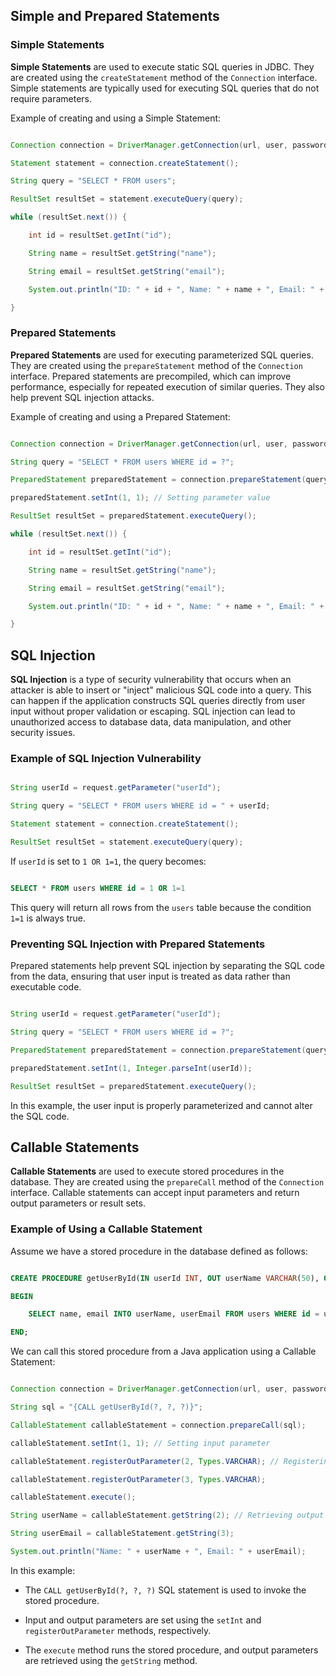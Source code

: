 ## Simple and Prepared Statements

### Simple Statements

**Simple Statements** are used to execute static SQL queries in JDBC. They are created using the `createStatement` method of the `Connection` interface. Simple statements are typically used for executing SQL queries that do not require parameters.

Example of creating and using a Simple Statement:

```java

Connection connection = DriverManager.getConnection(url, user, password);

Statement statement = connection.createStatement();

String query = "SELECT * FROM users";

ResultSet resultSet = statement.executeQuery(query);

while (resultSet.next()) {

    int id = resultSet.getInt("id");

    String name = resultSet.getString("name");

    String email = resultSet.getString("email");

    System.out.println("ID: " + id + ", Name: " + name + ", Email: " + email);

}

```

### Prepared Statements

**Prepared Statements** are used for executing parameterized SQL queries. They are created using the `prepareStatement` method of the `Connection` interface. Prepared statements are precompiled, which can improve performance, especially for repeated execution of similar queries. They also help prevent SQL injection attacks.

Example of creating and using a Prepared Statement:

```java

Connection connection = DriverManager.getConnection(url, user, password);

String query = "SELECT * FROM users WHERE id = ?";

PreparedStatement preparedStatement = connection.prepareStatement(query);

preparedStatement.setInt(1, 1); // Setting parameter value

ResultSet resultSet = preparedStatement.executeQuery();

while (resultSet.next()) {

    int id = resultSet.getInt("id");

    String name = resultSet.getString("name");

    String email = resultSet.getString("email");

    System.out.println("ID: " + id + ", Name: " + name + ", Email: " + email);

}

```

## SQL Injection

**SQL Injection** is a type of security vulnerability that occurs when an attacker is able to insert or "inject" malicious SQL code into a query. This can happen if the application constructs SQL queries directly from user input without proper validation or escaping. SQL injection can lead to unauthorized access to database data, data manipulation, and other security issues.

### Example of SQL Injection Vulnerability

```java

String userId = request.getParameter("userId");

String query = "SELECT * FROM users WHERE id = " + userId;

Statement statement = connection.createStatement();

ResultSet resultSet = statement.executeQuery(query);

```

If `userId` is set to `1 OR 1=1`, the query becomes:

```sql

SELECT * FROM users WHERE id = 1 OR 1=1

```

This query will return all rows from the `users` table because the condition `1=1` is always true.

### Preventing SQL Injection with Prepared Statements

Prepared statements help prevent SQL injection by separating the SQL code from the data, ensuring that user input is treated as data rather than executable code.

```java

String userId = request.getParameter("userId");

String query = "SELECT * FROM users WHERE id = ?";

PreparedStatement preparedStatement = connection.prepareStatement(query);

preparedStatement.setInt(1, Integer.parseInt(userId));

ResultSet resultSet = preparedStatement.executeQuery();

```

In this example, the user input is properly parameterized and cannot alter the SQL code.

## Callable Statements

**Callable Statements** are used to execute stored procedures in the database. They are created using the `prepareCall` method of the `Connection` interface. Callable statements can accept input parameters and return output parameters or result sets.

### Example of Using a Callable Statement

Assume we have a stored procedure in the database defined as follows:

```sql

CREATE PROCEDURE getUserById(IN userId INT, OUT userName VARCHAR(50), OUT userEmail VARCHAR(50))

BEGIN

    SELECT name, email INTO userName, userEmail FROM users WHERE id = userId;

END;

```

We can call this stored procedure from a Java application using a Callable Statement:

```java

Connection connection = DriverManager.getConnection(url, user, password);

String sql = "{CALL getUserById(?, ?, ?)}";

CallableStatement callableStatement = connection.prepareCall(sql);

callableStatement.setInt(1, 1); // Setting input parameter

callableStatement.registerOutParameter(2, Types.VARCHAR); // Registering output parameters

callableStatement.registerOutParameter(3, Types.VARCHAR);

callableStatement.execute();

String userName = callableStatement.getString(2); // Retrieving output parameters

String userEmail = callableStatement.getString(3);

System.out.println("Name: " + userName + ", Email: " + userEmail);

```

In this example:

- The `CALL getUserById(?, ?, ?)` SQL statement is used to invoke the stored procedure.

- Input and output parameters are set using the `setInt` and `registerOutParameter` methods, respectively.

- The `execute` method runs the stored procedure, and output parameters are retrieved using the `getString` method.